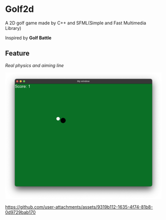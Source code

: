 # Golf2d
A 2D golf game made by C++ and SFML(Simple and Fast Multimedia Library)

Inspired by **Golf Battle**

## Feature
_Real physics and aiming line_



![demo](demo.png)




https://github.com/user-attachments/assets/9319b112-1635-4f74-81b8-0d9729bab170


